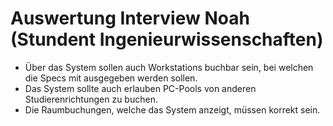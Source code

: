 # Auswertung Interview Noah (Stundent Ingenieurwissenschaften)
- Über das System sollen auch Workstations buchbar sein, bei welchen die Specs mit ausgegeben werden sollen. 
- Das System sollte auch erlauben PC-Pools von anderen Studierenrichtungen zu buchen.
- Die Raumbuchungen, welche das System anzeigt, müssen korrekt sein.

